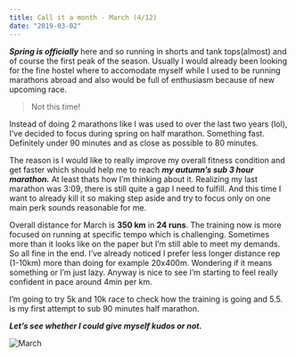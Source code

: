 ```yaml
---
title: Call it a month - March (4/12)
date: "2019-03-02"
---
```

***Spring is officially*** here and so running in shorts and tank tops(almost) and of course the first peak of the season. Usually I would already been looking for the fine hostel where to accomodate myself while I used to be running marathons abroad and also would be full of enthusiasm because of new upcoming race.

>Not this time!

Instead of doing 2 marathons like I was used to over the last two years (lol), I’ve decided to focus during spring on half marathon. Something fast. Definitely under 90 minutes and as close as possible to 80 minutes. 

The reason is I would like to really improve my overall fitness condition and get faster which should help me to reach ***my autumn’s sub 3 hour marathon.*** At least thats how I’m thinking about it. Realizing my last marathon was 3:09, there is still quite a gap I need to fulfill. And this time I want to already kill it so making step aside and try to focus only on one main perk sounds reasonable for me.

Overall distance for March is **350 km** in **24 runs**. The training now is more focused on running at specific tempo which is challenging. Sometimes more than it looks like on the paper but I’m still able to meet my demands. So all fine in the end. I’ve already noticed I prefer less longer distance rep (1-10km) more than doing for example 20x400m. Wondering if it means something or I’m just lazy. Anyway is nice to see I’m starting to feel really confident in pace around 4min per km. 

I’m going to try 5k and 10k race to check how the training is going and 5.5. is my first attempt to sub 90 minutes half marathon.

***Let’s see whether I could give myself kudos or not.***

![March](https://dgtzuqphqg23d.cloudfront.net/Lwtr0GKMCh1mvjNwFCXX0hUWkQOz4kMNhBszgnXUEOs-2048x1832.jpg)